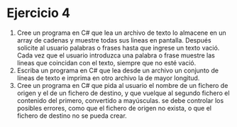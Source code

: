 # Ejercicio 4
1.	Cree un programa en C# que lea un archivo de texto lo almacene en un array de cadenas y muestre todas sus lineas en pantalla.
Después solicite al usuario palabras o frases hasta que ingrese un texto vació. Cada vez que el usuario introduzca una palabra o frase
muestre las lineas que coincidan con el texto, siempre que no esté vació.
2.	Escriba un programa en C# que lea desde un archivo un conjunto de líneas de texto e imprima en otro archivo la de mayor longitud.
3.  Cree un programa en C# que pida al usuario el nombre de un fichero de origen y el de un fichero de destino, y que vuelque
al segundo fichero el contenido del primero, convertido a mayúsculas. se debe controlar los posibles errores, como que
el fichero de origen no exista, o que el fichero de destino no se pueda crear.
